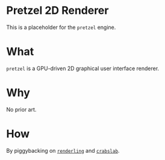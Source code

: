 # Pretzel 2D Renderer

This is a placeholder for the `pretzel` engine.

# What

`pretzel` is a GPU-driven 2D graphical user interface renderer.

# Why

No prior art.

# How

By piggybacking on [`renderling`](https://github.com/schell/renderling) and
[`crabslab`](https://github.com/schell/crabslab).
